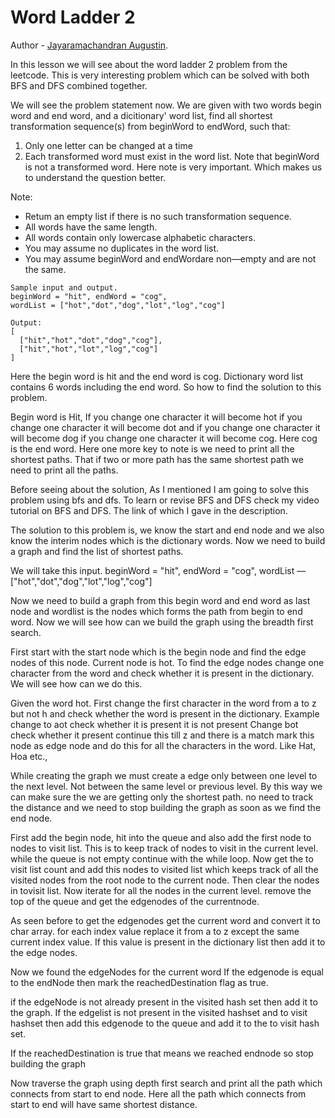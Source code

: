#  Word Ladder 2

Author - [Jayaramachandran Augustin](https://www.linkedin.com/in/jayaramachandran-augustin-bbb754109/).

In this lesson we will see about the word ladder 2 problem from the leetcode. This is very interesting problem which can be solved with both BFS and DFS combined together.

We will see the problem statement now.
We are given with two words begin word and end word, and a dicitionary' word list, find all shortest transformation sequence(s) from beginWord to endWord, such that:
1.	Only one letter can be changed at a time
2.	Each transformed word must exist in the word list. Note that beginWord is not a transformed word.
Here note is very important. Which makes us to understand the question better.

Note:
* Retum an empty list if there is no such transformation sequence.
* All words have the same length.
* All words contain only lowercase alphabetic characters.
* You may assume no duplicates in the word list.
* You may assume beginWord and endWordare non—empty and are not the same.

```  
Sample input and output.
beginWord = "hit", endWord = "cog",
wordList = ["hot","dot","dog","lot","log","cog"]
```

```
Output:
[
  ["hit","hot","dot","dog","cog"],
  ["hit","hot","lot","log","cog"]
]
```
Here the begin word is hit and the end word is cog. Dictionary word list contains 6 words including the end word.
So how to find the solution to this problem.

Begin word is Hit, If you change one character it will become hot if you change one character it will become dot and if you change one character it will become dog if you change one character it will become cog. Here cog is the end word. Here one more key to note is we need to print all the shortest paths. That if two or more path has the same shortest path we need to print all the paths.

Before seeing about the solution, As I mentioned I am going to solve this problem using bfs and dfs. To learn or revise BFS and DFS check my video tutorial on BFS and DFS. The link of which I gave in the description.

The solution to this problem is, we know the start and end node and we also know the interim nodes which is the dictionary words. Now we need to build a graph and find the list of shortest paths.

We will take this input.
beginWord = "hit", endWord = "cog", wordList — ["hot","dot","dog","lot","log","cog"]


Now we need to build a graph from this begin word and end word as last node and wordlist is the nodes which forms the path from begin to end word. Now we will see how can we build the graph using the breadth first search.


First start with the start node which is the begin node and find the edge nodes of this node. Current node is hot. To find the edge nodes change one character from the word and check whether it is present in the dictionary. We will see how can we do this.

Given the word hot. First change the first character in the word from a to z but not h and check whether the word is present in the dictionary. Example change to aot check whether it is present it is not present Change bot check whether it present continue this till z and there is a match mark this node as edge node and do this for all the characters in the word. Like Hat, Hoa etc.,

While creating the graph we must create a edge only between one level to the next level. Not  between the same level or previous level. By this way we can make sure the we are getting only the shortest path. no need to track the distance and we need to stop building the graph as soon as we find the end node.

First add the begin node, hit into the queue and also add the first node to nodes to visit list. This is to keep track of nodes to visit in the current level.
while the queue is not empty continue with the while loop. Now get the to visit list count and add this nodes to visited list which keeps track of all the visited nodes from the root node to the current node. Then clear the nodes in tovisit list. Now iterate for all the nodes in the current level. remove the top of the queue and get the edgenodes of the currentnode.

As seen before to get the edgenodes get the current word and convert it to char array. for each index value replace it from a to z except the same current index value. If this value is present in the dictionary list then add it to the edge nodes.

Now we found the edgeNodes for the current word
If the edgenode is equal to the endNode then mark the reachedDestination flag as true.

if the edgeNode is not already present in the visited hash set then add it to the graph. If the edgelist is not present in the visited hashset and to visit hashset then add this edgenode to the  queue and add it to the to visit hash set.

If the reachedDestination is true that means we reached endnode so stop building the graph

Now traverse the graph using depth first search and print all the path which connects from start to end node. Here all the path which connects from start to end will have same shortest distance.
